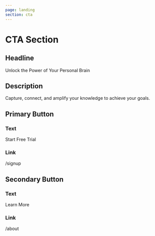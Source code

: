 ```yaml
---
page: landing
section: cta
---
```

# CTA Section

## Headline

Unlock the Power of Your Personal Brain

## Description

Capture, connect, and amplify your knowledge to achieve your goals.

## Primary Button

### Text

Start Free Trial

### Link

/signup

## Secondary Button

### Text

Learn More

### Link

/about
